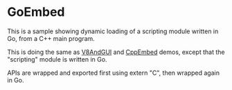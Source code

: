 # GoEmbed

This is a sample showing dynamic loading of a scripting module written in Go, from a C++ main program.

This is doing the same as [V8AndGUI](https://github.com/fynv/V8AndGUI) and [CppEmbed](https://github.com/fynv/CppEmbed) demos, except that the "scripting" module is written in Go.

APIs are wrapped and exported first using extern "C", then wrapped again in Go.

